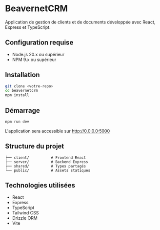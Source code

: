 
# BeavernetCRM

Application de gestion de clients et de documents développée avec React, Express et TypeScript.

## Configuration requise

- Node.js 20.x ou supérieur
- NPM 9.x ou supérieur

## Installation

```bash
git clone <votre-repo>
cd beavernetcrm
npm install
```

## Démarrage

```bash
npm run dev
```

L'application sera accessible sur http://0.0.0.0:5000

## Structure du projet

```
├── client/          # Frontend React
├── server/          # Backend Express
├── shared/          # Types partagés
└── public/          # Assets statiques
```

## Technologies utilisées

- React
- Express
- TypeScript
- Tailwind CSS
- Drizzle ORM
- Vite
